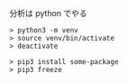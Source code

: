 分析は python でやる

```shell
> python3 -m venv
> source venv/bin/activate
> deactivate
```

```shell
> pip3 install some-package
> pip3 freeze
```
